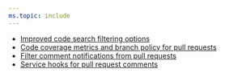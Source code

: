 ```yaml
---
ms.topic: include
---
```


* [Improved code search filtering options](#improved-code-search-filtering-options)
* [Code coverage metrics and branch policy for pull requests](#code-coverage-metrics-and-branch-policy-for-pull-requests)
* [Filter comment notifications from pull requests](#filter-comment-notifications-from-pull-requests)
* [Service hooks for pull request comments](#service-hooks-for-pull-request-comments)
